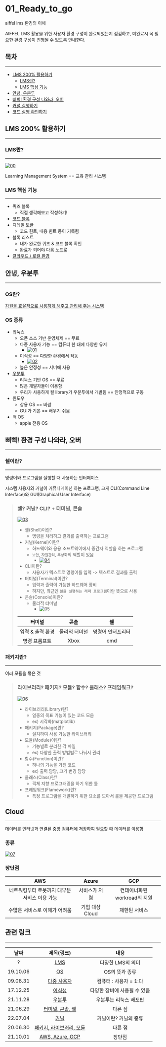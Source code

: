 # 01_Ready_to_go

aiffel lms 환경의 이해

AIFFEL LMS 활용을 위한 사용자 환경 구성이 완료되었는지 점검하고, 미완료시 꼭 필요한 환경 구성이 진행될 수 있도록 안내한다.

## 목차

***

- [LMS 200% 활용하기](#lms-200-활용하기)
  - [LMS란?](#lms란)
  - [LMS 핵심 기능](#LMS-핵심-기능)
- [안녕, 우분투](#안녕-우분투)
- [삐삑! 환경 구성 나와라, 오버](#삐삑-환경-구성-나와라-오버)
- [커널 실행하기](#커널-실행하기)
- [코드 실행 확인하기](#코드-실행-확인하기)

## LMS 200% 활용하기

***

### LMS란?

***

[![00](img/00.png)](https://www.abbreviationfinder.org/ko/acronyms/lms.html)

Learning Management System == 교육 관리 시스탬

### LMS 핵심 기능

***

- 퀴즈 블록
  - 직접 생각해보고 작성하기!
- [코드 블록](#코드-실행-확인하기)
- 디테일 토글
  - 코드 힌트, 내용 힌트 등이 기록됨
- 블록 리스트
  - 내가 완료한 퀴즈 & 코드 블록 확인
  - 완료가 되어야 다음 노드로
- [클라우드 / 로컬 환경](#삐삑-환경-구성-나와라-오버)

## 안녕, 우분투

***

### OS란?

[자원을 효율적으로 사용하게 해주고 관리해 주는 시스템](https://m.blog.naver.com/PostView.naver?isHttpsRedirect=true&blogId=pst8627&logNo=221663921157)

### OS 종류

- 리눅스
  - 오픈 소스 기반 운영체제 == 무료
  - 다중 사용자 기능 == 컴퓨터 한 대에 다양한 유저
    - [![01](img/01.jpeg)](http://it.chosun.com/site/data/html_dir/2009/08/31/2009083185032.html)
  - 이식성 == 다양한 환경에서 작동
    - [![02](img/02.webp)](https://www.youtube.com/watch?v=lbkhHBdRUCI)
  - 높은 안정성 == 서버에 사용
- [우분투](https://unit-15.tistory.com/104)
  - 리눅스 기반 OS == 무료
  - 많은 개발자들이 이용함
  - 우리가 사용하게 될 library가 우분투에서 개발됨 == 안정적으로 구동
- 윈도우
  - 상용 OS == 비쌈
  - GUI가 기본 == 배우기 쉬움
- 맥 OS
  - apple 전용 OS

## 삐삑! 환경 구성 나와라, 오버

***

### 쉘이란?

***
명령어와 프로그램을 실행할 때 사용하는 인터페이스

시스템 사용자와 커널이 커뮤니케이션 하는 프로그램, 크게 CLI(Command Line Interface)와 GUI(Graphical User Interface)

> ### 쉘? 커널? CLI? + 터미널, 콘솔
>
> [![03](img/03.png)](https://www.geeksforgeeks.org/difference-between-terminal-console-shell-and-command-line/)
>
> - 쉘(Shell)이란?
>   - 명령을 처리하고 결과를 출력하는 프로그램
> - 커널(Kernel)이란?
>   - 하드웨어와 응용 소프트웨어에서 중간자 역할을 하는 프로그램
>   - `보안`, `자원관리`, `추상화`의 역할이 있음
>     - [![04](img/04.png)](https://ko.wikipedia.org/wiki/커널_(컴퓨팅))
> - CLI이란?
>   - 사용자가 텍스트로 명령어를 입력 -> 텍스트로 결과를 출력
> - 터미널(Terminal)이란?
>   - 입력과 출력이 가능한 하드웨어 장비
>   - 하지만, 최근엔 `쉘을 실행하는 래퍼 프로그램`이란 뜻으로 사용
> - 콘솔(Console)이란?
>   - 물리적 터미널
>     - ![05](img/05.png)
>
> |터미널|콘솔|쉘|
> |:-:|:-:|:-:|
> |입력 & 출력 환경|물리적 터미널|명령어 인터프리터|
> |명령 프롬프트|Xbox|cmd|

### 패키지란?

***

여러 모듈을 묶은 것

> ### 라이브러리? 패키지? 모듈? 함수? 클래스? 프레임워크?
>
> [![06](img/06.png)](https://thinkreen.github.io/python/py-FunctionModuleClass/)
>
> - 라이브러리(Library)란?
>   - 일종의 목표 기능이 있는 코드 모음
>   - ex) 시각화(matplotlib)
> - 패키지(Package)란?
>   - 설치하여 사용 가능한 라이브러리
> - 모듈(Module)이란?
>   - 기능별로 분리한 각 파일
>   - ex) 다양한 출력 방법별로 나눠서 관리
> - 함수(Function)이란?
>   - 하나의 기능을 가진 코드
>   - ex) 출력 담당, 크기 변경 담당
> - 클래스(Class)란?
>   - 객체 지향 프로그래밍을 하기 위한 틀
> - 프레임워크(Flamework)란?
>   - 특정 프로그램을 개발하기 위한 요소를 모아서 룰을 제공한 프로그램

## Cloud

***

데이터를 인터넷과 연결된 중앙 컴퓨터에 저장하여 필요할 때 데이터를 이용함

### 종류

[![07](img/07.webp)](https://www.bmc.com/blogs/aws-vs-azure-vs-google-cloud-platforms/)

### 장단점

|AWS|Azure|GCP|
|:-:|:-:|:-:|
|네트워킹부터 로봇까지 대부분 서비스 이용 가능|서비스가 저렴|컨테이너화된 workroad의 지원|
|수많은 서비스로 이해가 어려움|기업 대상 Cloud|제한된 서비스|

## 관련 링크

***
|날짜|제목(링크)|내용|
|:-:|:--------:|:--:|
|?|[LMS](https://www.abbreviationfinder.org/ko/acronyms/lms.html)|다양한 LMS의 의미|
|19.10.06|[OS](https://m.blog.naver.com/PostView.naver?isHttpsRedirect=true&blogId=pst8627&logNo=221663921157)|OS의 뜻과 종류|
|09.08.31|[다중 사용자](http://it.chosun.com/site/data/html_dir/2009/08/31/2009083185032.html)|컴퓨터 : 사용자 = 1:다|
|17.12.25|[이식성](https://www.youtube.com/watch?v=lbkhHBdRUCI)|다양한 장비에 사용될 수 있음|
|21.11.28|[우분투](https://unit-15.tistory.com/104)|우분투는 리눅스 배포판|
|21.06.29|[터미널, 콘솔, 쉘](https://www.geeksforgeeks.org/difference-between-terminal-console-shell-and-command-line/)|다른 점|
|22.07.04|[커널](https://ko.wikipedia.org/wiki/커널_(컴퓨팅))|커널이란? 커널의 종류|
|20.06.30|[패키지, 라이브러리, 모듈](https://thinkreen.github.io/python/py-FunctionModuleClass/)|다른 점|
|21.10.01|[AWS, Azure, GCP](https://www.bmc.com/blogs/aws-vs-azure-vs-google-cloud-platforms/)|장단점|
